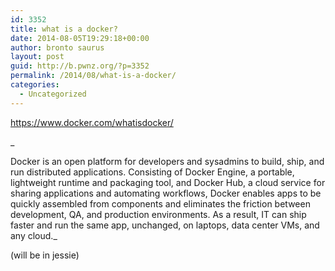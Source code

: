 ```yaml
---
id: 3352
title: what is a docker?
date: 2014-08-05T19:29:18+00:00
author: bronto saurus
layout: post
guid: http://b.pwnz.org/?p=3352
permalink: /2014/08/what-is-a-docker/
categories:
  - Uncategorized
---
```

<https://www.docker.com/whatisdocker/>
  
_
  
Docker is an open platform for developers and sysadmins to build, ship, and run distributed applications. Consisting of Docker Engine, a portable, lightweight runtime and packaging tool, and Docker Hub, a cloud service for sharing applications and automating workflows, Docker enables apps to be quickly assembled from components and eliminates the friction between development, QA, and production environments. As a result, IT can ship faster and run the same app, unchanged, on laptops, data center VMs, and any cloud._ 

(will be in jessie)